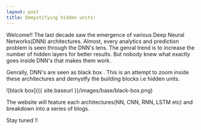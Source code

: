 ```yaml
---
layout: post
title: Demystifying hidden units!
---
```


Welcome!! The last decade saw the emergence of various Deep Neural Networks(DNN) architectures. Almost, every analytics and prediction problem is seen through the DNN's lens. The genral trend is to increase the number of hidden layers for better results. But nobody knew what exactly goes inside DNN's that makes them work. 

Genrally, DNN's are seen as black box . This is an attempt to zoom inside these architectures and demystfy the building blocks i.e hidden units.  

![black box]({{ site.baseurl }}/images/base/black-box.png)

The website will feature each architectures(NN, CNN, RNN, LSTM etc) and breakdown into a series of blogs.

Stay tuned !! 
